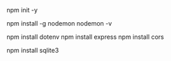 npm init -y

npm install -g nodemon
nodemon -v

npm install dotenv
npm install express
npm install cors

npm install sqlite3
